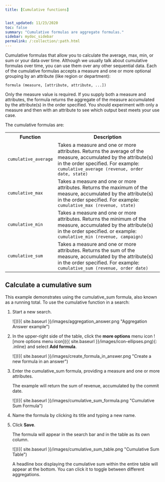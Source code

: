```yaml
---
title: [Cumulative functions]


last_updated: 11/23/2020
toc: false
summary: "Cumulative formulas are aggregate formulas."
sidebar: mydoc_sidebar
permalink: /:collection/:path.html
---
```

Cumulative formulas that allow you to calculate the average, max, min, or sum or
your data over time. Although we usually talk about cumulative formulas over
time, you can use them over any other sequential data. Each of the cumulative
formulas accepts a measure and one or more optional grouping by an attribute
(like region or department):

```
formula (measure, [attribute, attribute, ...])
```

Only the measure value is required. If you supply both a measure and attributes,
the formula returns the aggregate of the measure accumulated by the attribute(s)
in the order specified. You should experiment with only a measure and then with
an attribute to see which output best meets your use case.


The cumulative formulas are:

<table>
 <colgroup>
    <col style="width:25%" />
    <col style="width:75%" />
 </colgroup>
    <tr>
       <th>Function</th>
       <th>Description</th>
    </tr>
    <tr>
       <td><code>cumulative_average</code></td>
       <td>Takes a measure and one or more attributes. Returns the average of the measure, accumulated by the attribute(s) in the order specified. For example:
       <code>cumulative_average (revenue, order date, state)</code></td>
    </tr>
    <tr>
       <td><code>cumulative_max</code></td>
       <td>Takes a measure and one or more attributes. Returns the maximum of the measure, accumulated by the
    attribute(s) in the order specified. For example: <code>cumulative_max (revenue, state)</code></td>
    </tr>
    <tr>
       <td><code>cumulative_min</code></td>
       <td>Takes a measure and one or more attributes. Returns the minimum of the measure, accumulated by the attribute(s) in the order specified. or example: <code>cumulative_min (revenue, campaign)</code></td>
    </tr>
    <tr>
       <td><code>cumulative_sum</code></td>
       <td>Takes a measure and one or more attributes. Returns the sum of the measure, accumulated by the attribute(s) in the order specified. For example:  <code>cumulative_sum (revenue, order date)</code></td>
    </tr>
</table>

## Calculate a cumulative sum

This example demonstrates using the cumulative_sum formula, also known as a
running total. To use the cumulative function in a search:

1. Start a new search.

   ![]({{ site.baseurl }}/images/aggregation_answer.png "Aggregation Answer example")

2. In the upper-right side of the table, click the **more options** menu icon ![more options menu icon]({{ site.baseurl }}/images/icon-ellipses.png){: .inline} and select **Add formula**.

   ![]({{ site.baseurl }}/images/create_formula_in_answer.png "Create a new formula in an answer")

3. Enter the cumulative_sum formula, providing a measure and one or more attributes.

   The example will return the sum of revenue, accumulated by the commit date.

     ![]({{ site.baseurl }}/images/cumulative_sum_formula.png "Cumulative Sum Formula")

4. Name the formula by clicking its title and typing a new name.
5. Click **Save**.

   The formula will appear in the search bar and in the table as its own column.

     ![]({{ site.baseurl }}/images/cumulative_sum_table.png "Cumulative Sum Table")

    A headline box displaying the cumulative sum within the entire table will
    appear at the bottom. You can click it to toggle between different
    aggregations.
